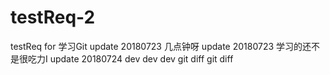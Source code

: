 # testReq-2
testReq for 学习Git
update 20180723 几点钟呀
update 20180723 学习的还不是很吃力I
update 20180724
dev
dev dev
git diff
git diff
